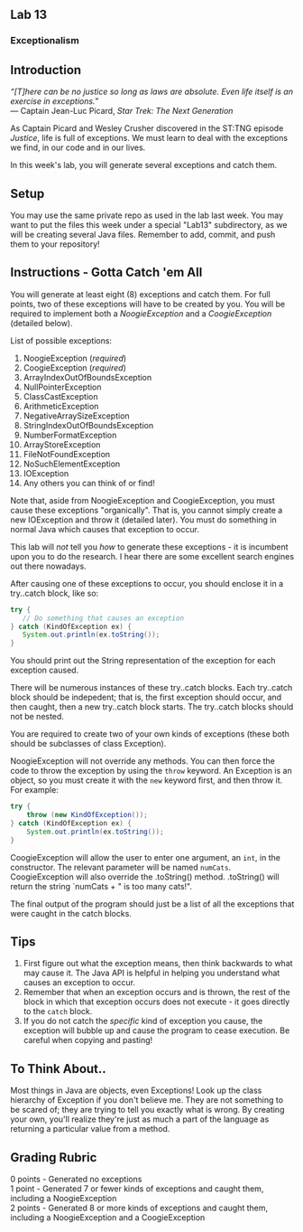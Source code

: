 ## Lab 13

### Exceptionalism

## Introduction

_“[T]here can be no justice so long as laws are absolute. Even life itself is an exercise in exceptions.”_   
   ― Captain Jean-Luc Picard, _Star Trek: The Next Generation_

As Captain Picard and Wesley Crusher discovered in the ST:TNG episode _Justice_, life is full of exceptions.  We must learn to deal with the exceptions we find, in our code and in our lives.

In this week's lab, you will generate several exceptions and catch them.

## Setup

You may use the same private repo as used in the lab last week.  You may want to put the files this week under a special "Lab13" subdirectory, as we will be creating several Java files.  Remember to add, commit, and push them to your repository!

## Instructions - Gotta Catch 'em All

You will generate at least eight (8) exceptions and catch them.  For full points, two of these exceptions will have to be created by you.  You will be required to implement both a _NoogieException_ and a _CoogieException_ (detailed below).

List of possible exceptions:

1. NoogieException (_required_)
1. CoogieException (_required_)
1. ArrayIndexOutOfBoundsException
1. NullPointerException
1. ClassCastException
1. ArithmeticException
1. NegativeArraySizeException
1. StringIndexOutOfBoundsException
1. NumberFormatException
1. ArrayStoreException
1. FileNotFoundException
1. NoSuchElementException
1. IOException
1. Any others you can think of or find!

Note that, aside from NoogieException and CoogieException, you must cause these exceptions "organically".  That is, you cannot simply create a new IOException and throw it (detailed later).  You must do something in normal Java which causes that exception to occur.

This lab will _not_ tell you _how_ to generate these exceptions - it is incumbent upon you to do the research.  I hear there are some excellent search engines out there nowadays.

After causing one of these exceptions to occur, you should enclose it in a try..catch block, like so:

```java
try {
   // Do something that causes an exception
} catch (KindOfException ex) {
   System.out.println(ex.toString());
}
```

You should print out the String representation of the exception for each exception caused.

There will be numerous instances of these try..catch blocks.  Each try..catch block should be indepedent; that is, the first exception should occur, and then caught, then a new try..catch block starts.  The try..catch blocks should not be nested.

You are required to create two of your own kinds of exceptions (these both should be subclasses of class Exception).

NoogieException will not override any methods.  You can then force the code to throw the exception by using the `throw` keyword.  An Exception is an object, so you must create it with the `new` keyword first, and then throw it.  For example:

```java
try {
    throw (new KindOfException());
} catch (KindOfException ex) {
    System.out.println(ex.toString());
}
```

CoogieException will allow the user to enter one argument, an `int`, in the constructor.  The relevant parameter will be named `numCats`.  CoogieException will also override the .toString() method.  .toString() will return the string `numCats + " is too many cats!".

The final output of the program should just be a list of all the exceptions that were caught in the catch blocks.

## Tips

1. First figure out what the exception means, then think backwards to what may cause it.  The Java API is helpful in helping you understand what causes an exception to occur.
2. Remember that when an exception occurs and is thrown, the rest of the block in which that exception occurs does not execute - it goes directly to the `catch` block.
3. If you do not catch the _specific_ kind of exception you cause, the exception will bubble up and cause the program to cease execution.  Be careful when copying and pasting!

## To Think About..

Most things in Java are objects, even Exceptions!  Look up the class hierarchy of Exception if you don't believe me.  They are not something to be scared of; they are trying to tell you exactly what is wrong.  By creating your own, you'll realize they're just as much a part of the language as returning a particular value from a method.

## Grading Rubric

0 points - Generated no exceptions  
1 point - Generated 7 or fewer kinds of exceptions and caught them, including a NoogieException  
2 points - Generated 8 or more kinds of exceptions and caught them, including a NoogieException and a CoogieException  

